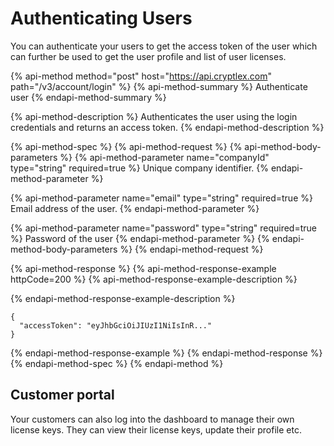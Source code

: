 # Authenticating Users

You can authenticate your users to get the access token of the user which can further be used to get the user profile and list of user licenses.

{% api-method method="post" host="https://api.cryptlex.com" path="/v3/account/login" %}
{% api-method-summary %}
Authenticate user
{% endapi-method-summary %}

{% api-method-description %}
Authenticates the user using the login credentials and returns an access token.
{% endapi-method-description %}

{% api-method-spec %}
{% api-method-request %}
{% api-method-body-parameters %}
{% api-method-parameter name="companyId" type="string" required=true %}
Unique company identifier.
{% endapi-method-parameter %}

{% api-method-parameter name="email" type="string" required=true %}
Email address of the user.
{% endapi-method-parameter %}

{% api-method-parameter name="password" type="string" required=true %}
Password of the user
{% endapi-method-parameter %}
{% endapi-method-body-parameters %}
{% endapi-method-request %}

{% api-method-response %}
{% api-method-response-example httpCode=200 %}
{% api-method-response-example-description %}

{% endapi-method-response-example-description %}

```
{
  "accessToken": "eyJhbGciOiJIUzI1NiIsInR..."
}
```
{% endapi-method-response-example %}
{% endapi-method-response %}
{% endapi-method-spec %}
{% endapi-method %}

## Customer portal

Your customers can also log into the dashboard to manage their own license keys. They can view their license keys, update their profile etc.


